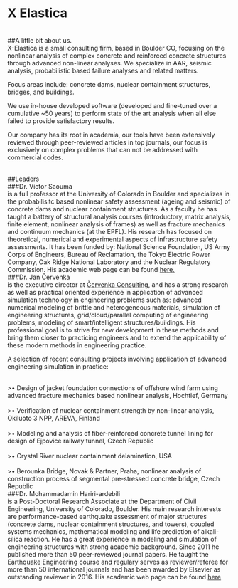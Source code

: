 <h1 id="xelastica">X Elastica</h1>
<br />
##A little bit about us.
<br />
X-Elastica is a small consulting firm, based in Boulder CO, focusing on the nonlinear analysis of complex concrete and reinforced concrete structures through advanced non-linear analyses.
We specialize in AAR, seismic analysis, probabilistic based failure analyses and related matters.

Focus areas include: concrete dams, nuclear containment structures, bridges, and buildings.

We use in-house developed software (developed and fine-tuned over a cumulative ~50 years) to perform state of the art analysis when all else failed to provide satisfactory results.

Our company has its root in academia, our tools have been extensively reviewed through peer-reviewed articles in top journals, our focus is exclusively on complex problems that can not be addressed with commercial codes.

<br />
##Leaders
<br />
###Dr. Victor Saouma
<br />
is a full professor at the University of Colorado in Boulder and specializes in the probabilisitc based nonlinear safety assessment (ageing and seismic) of concrete dams and nuclear containment structures. As a faculty he has taught a battery of structural analysis courses (introductory, matrix analysis, finite element, nonlinear analysis of frames) as well as fracture mechanics and continuum mechanics (at the EPFL). His research has focused on theoretical, numerical and experimental aspects of infrastructure safety assessments. It has been funded by: National Science Foundation, US Army Corps of Engineers, Bureau of Reclamation, the Tokyo Electric Power Company, Oak Ridge National Laboratory and the Nuclear Regulatory Commission. His academic web page can be found <a href='http://civil.colorado.edu/~saouma/'>here.</a>

<br />
###Dr. Jan Červenka
<br />
is the executive director at <a href='http://www.cervenka.cz/'>Červenka Consulting</a>, and has a strong research as well as practical oriented experience in application of advanced simulation technology in engineering problems such as: advanced numerical modeling of brittle and heterogeneous materials, simulation of engineering structures, grid/cloud/parallel computing of engineering problems, modeling of smart/intelligent structures/buildings. His professional goal is to strive for new development in these methods and bring them closer to practicing engineers and to extend the applicability of these modern methods in engineering practice.

A selection of recent consulting projects involving application of advanced engineering simulation in practice:

<br />
>• Design of jacket foundation connections of offshore wind farm using advanced fracture mechanics based nonlinear analysis, Hochtief, Germany
<br />
<br />
>• Verification of nuclear containment strength by non-linear analysis, Okiluoto 3 NPP, AREVA, Finland
<br />
<br />
>• Modeling and analysis of fiber-reinforced concrete tunnel lining for design of Ejpovice railway tunnel, Czech Republic
<br />
<br />
>• Crystal River nuclear containment delamination, USA
<br />
<br />
>• Berounka Bridge, Novak & Partner, Praha, nonlinear analysis of construction process of segmental pre-stressed concrete bridge, Czech Republic

<br />
###Dr. Mohammadamin Hariri-ardebili
<br />
is a Post-Doctoral Research Associate at the Department of Civil Engineering, University of Colorado, Boulder. His main research interests are performance-based earthquake assessment of major structures (concrete dams, nuclear containment structures, and towers), coupled systems mechanics, mathematical modeling and life prediction of alkali-silica reaction. He has a great experience in modeling and simulation of engineering structures with strong academic background. Since 2011 he published more than 50 peer-reviewed journal papers. He taught the Earthquake Engineering course and regulary serves as reviewer/referee for more than 50 international journals and has been awarded by Elsevier as outstanding reviewer in 2016. His academic web page can be found <a href='http://www.colorado.edu/faculty/hariri/'>here</a>
